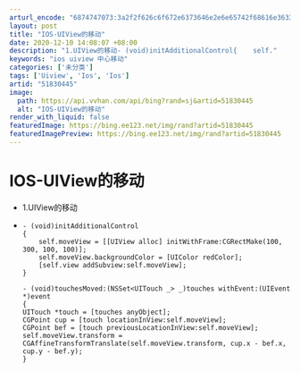 ```yaml
---
arturl_encode: "6874747073:3a2f2f626c6f672e6373646e2e6e65742f68616e3633353034:2f61727469636c652f64657461696c732f3531383330343435"
layout: post
title: "IOS-UIView的移动"
date: 2020-12-10 14:08:07 +08:00
description: "1.UIView的移动- (void)initAdditionalControl{    self."
keywords: "ios uiview 中心移动"
categories: ['未分类']
tags: ['Uiview', 'Ios', 'Ios']
artid: "51830445"
image:
  path: https://api.vvhan.com/api/bing?rand=sj&artid=51830445
  alt: "IOS-UIView的移动"
render_with_liquid: false
featuredImage: https://bing.ee123.net/img/rand?artid=51830445
featuredImagePreview: https://bing.ee123.net/img/rand?artid=51830445
---
```


# IOS-UIView的移动

* 1.UIView的移动
* ```objc
  - (void)initAdditionalControl
  {
      self.moveView = [[UIView alloc] initWithFrame:CGRectMake(100, 300, 100, 100)];
      self.moveView.backgroundColor = [UIColor redColor];
      [self.view addSubview:self.moveView];
  }

  - (void)touchesMoved:(NSSet<UITouch _> _)touches withEvent:(UIEvent *)event
  {
  UITouch *touch = [touches anyObject];
  CGPoint cup = [touch locationInView:self.moveView];
  CGPoint bef = [touch previousLocationInView:self.moveView];
  self.moveView.transform = CGAffineTransformTranslate(self.moveView.transform, cup.x - bef.x, cup.y - bef.y);
  }
  ```